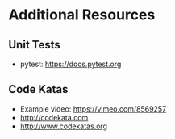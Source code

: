 # Additional Resources

## Unit Tests

- pytest: https://docs.pytest.org


## Code Katas

- Example video: https://vimeo.com/8569257
- http://codekata.com
- http://www.codekatas.org
